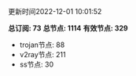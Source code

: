 更新时间2022-12-01 10:01:52

**总订阅: 73**
**总节点: 1114**
**有效节点: 329**
- trojan节点: 88
- v2ray节点: 211
- ss节点: 30
